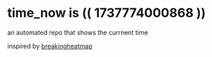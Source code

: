 # time_now is (( 1737774000868 ))

an automated repo that shows the currnent time

inspired by [breakingheatmap](https://github.com/breakingheatmap/breakingheatmap)